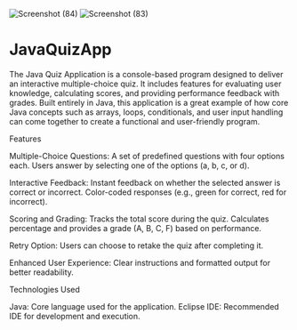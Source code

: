 ![Screenshot (84)](https://github.com/user-attachments/assets/29f116c3-8ead-4566-a015-ca6874f8f781)
![Screenshot (83)](https://github.com/user-attachments/assets/b65082e6-831b-445a-bcdc-1c0e35445163)
# JavaQuizApp
The Java Quiz Application is a console-based program designed to deliver an interactive multiple-choice quiz. It includes features for evaluating user knowledge, calculating scores, and providing performance feedback with grades. Built entirely in Java, this application is a great example of how core Java concepts such as arrays, loops, conditionals, and user input handling can come together to create a functional and user-friendly program.

Features

Multiple-Choice Questions:
A set of predefined questions with four options each.
Users answer by selecting one of the options (a, b, c, or d).

Interactive Feedback:
Instant feedback on whether the selected answer is correct or incorrect.
Color-coded responses (e.g., green for correct, red for incorrect).

Scoring and Grading:
Tracks the total score during the quiz.
Calculates percentage and provides a grade (A, B, C, F) based on performance.

Retry Option:
Users can choose to retake the quiz after completing it.

Enhanced User Experience:
Clear instructions and formatted output for better readability.

Technologies Used

Java: Core language used for the application.
Eclipse IDE: Recommended IDE for development and execution.
